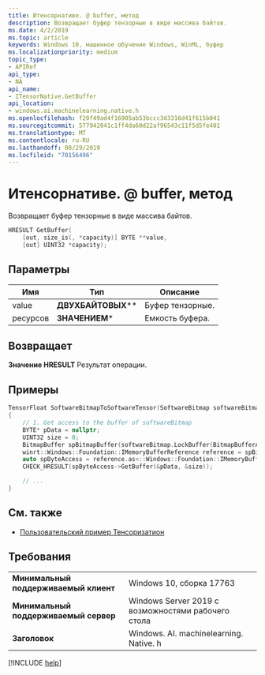 ```yaml
---
title: Итенсорнативе. @ buffer, метод
description: Возвращает буфер тензорные в виде массива байтов.
ms.date: 4/2/2019
ms.topic: article
keywords: Windows 10, машинное обучение Windows, WinML, буфер
ms.localizationpriority: medium
topic_type:
- APIRef
api_type:
- NA
api_name:
- ITensorNative.GetBuffer
api_location:
- windows.ai.machinelearning.native.h
ms.openlocfilehash: f20f49ad4f16905ab53bccc3d3316d41f615b041
ms.sourcegitcommit: 577942041c1ff4da60d22af96543c11f5d5fe401
ms.translationtype: MT
ms.contentlocale: ru-RU
ms.lasthandoff: 08/29/2019
ms.locfileid: "70156496"
---
```

# <a name="itensornativegetbuffer-method"></a>Итенсорнативе. @ buffer, метод

Возвращает буфер тензорные в виде массива байтов.

```cpp
HRESULT GetBuffer(
    [out, size_is(, *capacity)] BYTE **value,
    [out] UINT32 *capacity);
```

## <a name="parameters"></a>Параметры

| Имя | Тип | Описание |
|------|------|-------------|
| value | **ДВУХБАЙТОВЫХ**\*\* | Буфер тензорные. |
| ресурсов | **ЗНАЧЕНИЕМ**\* | Емкость буфера. |

## <a name="returns"></a>Возвращает

**Значение HRESULT** Результат операции.

## <a name="examples"></a>Примеры

```cpp
TensorFloat SoftwareBitmapToSoftwareTensor(SoftwareBitmap softwareBitmap)
{
    // 1. Get access to the buffer of softwareBitmap
    BYTE* pData = nullptr;
    UINT32 size = 0;
    BitmapBuffer spBitmapBuffer(softwareBitmap.LockBuffer(BitmapBufferAccessMode::Read));
    winrt::Windows::Foundation::IMemoryBufferReference reference = spBitmapBuffer.CreateReference();
    auto spByteAccess = reference.as<::Windows::Foundation::IMemoryBufferByteAccess>();
    CHECK_HRESULT(spByteAccess->GetBuffer(&pData, &size));

    // ...
}
```

## <a name="see-also"></a>См. также

* [Пользовательский пример Тенсоризатион](https://github.com/Microsoft/Windows-Machine-Learning/tree/master/Samples/CustomTensorization)

## <a name="requirements"></a>Требования

| | |
|-|-|
| **Минимальный поддерживаемый клиент** | Windows 10, сборка 17763 |
| **Минимальный поддерживаемый сервер** | Windows Server 2019 с возможностями рабочего стола |
| **Заголовок** | Windows. AI. machinelearning. Native. h |

[!INCLUDE [help](../../includes/get-help.md)]
